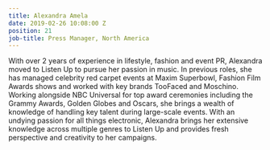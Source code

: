 ```yaml
---
title: Alexandra Amela
date: 2019-02-26 10:08:00 Z
position: 21
job-title: Press Manager, North America
---
```


With over 2 years of experience in lifestyle, fashion and event PR, Alexandra moved to Listen Up to pursue her passion in music. In previous roles, she has managed celebrity red carpet events at Maxim Superbowl, Fashion Film Awards shows and worked with key brands TooFaced and Moschino. Working alongside NBC Universal for top award ceremonies including the Grammy Awards, Golden Globes and Oscars, she brings a wealth of knowledge of handling key talent during large-scale events. With an undying passion for all things electronic, Alexandra brings her extensive knowledge across multiple genres to Listen Up and provides fresh perspective and creativity to her campaigns. 
